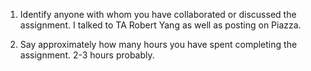 1. Identify anyone with whom you have collaborated or discussed the assignment.
I talked to TA Robert Yang as well as posting on Piazza.


2. Say approximately how many hours you have spent completing the assignment.
2-3 hours probably.

